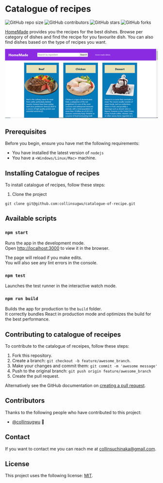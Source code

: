 # Catalogue of recipes

<!--- These are examples. See https://shields.io for others or to customize this set of shields. You might want to include dependencies, project status and licence info here --->
![GitHub repo size](https://img.shields.io/github/repo-size/collinsugwu/catalogue-of-recipe)
![GitHub contributors](https://img.shields.io/github/contributors/collinsugwu/catalogue-of-recipe)
![GitHub stars](https://img.shields.io/github/stars/collinsugwu/catalogue-of-recipe?style=social)
![GitHub forks](https://img.shields.io/github/forks/collinsugwu/catalogue-of-recipe?style=social)

[HomeMade](https://xenodochial-fermat-cc6497.netlify.app/) provides you the recipes for the best dishes. Browse per category of dishes and find the recipe for you favourite dish. You can also find dishes based on the type of recipes you want.

![Screenshot of the webpage](https://github.com/collinsugwu/catalogue-of-recipe/blob/implement-catalogue/src/images/homemade.PNG)

## Prerequisites

Before you begin, ensure you have met the following requirements:
<!--- These are just example requirements. Add, duplicate or remove as required --->
* You have installed the latest version of `nodejs`
* You have a `<Windows/Linux/Mac>` machine.

## Installing Catalogue of recipes

To install catalogue of recipes, follow these steps:

1. Clone the project
```
git clone git@github.com:collinsugwu/catalogue-of-recipe.git
```
## Available scripts

### `npm start`

Runs the app in the development mode.<br />
Open [http://localhost:3000](http://localhost:3000) to view it in the browser.

The page will reload if you make edits.<br />
You will also see any lint errors in the console.

### `npm test`

Launches the test runner in the interactive watch mode.<br />

### `npm run build`

Builds the app for production to the `build` folder.<br />
It correctly bundles React in production mode and optimizes the build for the best performance.


## Contributing to catalogue of receipes
<!--- If your README is long or you have some specific process or steps you want contributors to follow, consider creating a separate CONTRIBUTING.md file--->
To contribute to the catalogue of receipes, follow these steps:

1. Fork this repository.
2. Create a branch: `git checkout -b feature/awesome_branch`.
3. Make your changes and commit them: `git commit -m 'awesome message'`
4. Push to the original branch: `git push origin feature/awesome_branch`
5. Create the pull request.

Alternatively see the GitHub documentation on [creating a pull request](https://help.github.com/en/github/collaborating-with-issues-and-pull-requests/creating-a-pull-request).

## Contributors

Thanks to the following people who have contributed to this project:

* [@collinsugwu](https://github.com/collinsugwu) 📖


## Contact

If you want to contact me you can reach me at <collinsuchinaka@gmail.com>.

## License
<!--- If you're not sure which open license to use see https://choosealicense.com/--->

This project uses the following license: [MIT](<link>).
